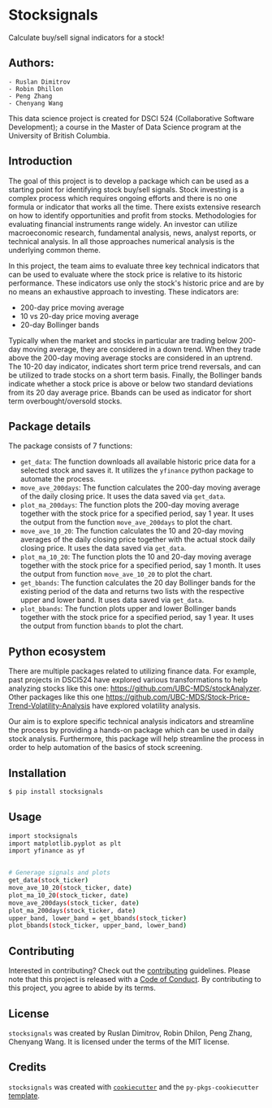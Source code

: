 # Stocksignals

Calculate buy/sell signal indicators for a stock!


## Authors:
    - Ruslan Dimitrov
    - Robin Dhillon
    - Peng Zhang
    - Chenyang Wang

This data science project is created for DSCI 524 (Collaborative Software Development); a course in the Master of Data Science program at the University of British Columbia.

## Introduction

The goal of this project is to develop a package which can be used as a starting point for identifying stock buy/sell signals. Stock investing is a complex process which requires ongoing efforts and there is no one formula or indicator that works all the time. There exists extensive research on how to identify opportunities and profit from stocks. Methodologies for evaluating financial instruments range widely. An investor can utilize macroeconomic research, fundamental analysis, news, analyst reports, or technical analysis. In all those approaches numerical analysis is the underlying common theme.

In this project, the team aims to evaluate three key technical indicators that can be used to evaluate where the stock price is relative to its historic performance. These indicators use only the stock's historic price and are by no means an exhaustive approach to investing. These indicators are:

- 200-day price moving average
- 10 vs 20-day price moving average
- 20-day Bollinger bands

Typically when the market and stocks in particular are trading below 200-day moving average, they are considered in a down trend.  When they trade above the 200-day moving average stocks are considered in an uptrend.  The 10-20 day indicator, indicates short term price trend reversals, and can be utilized to trade stocks on a short term basis.  Finally, the Bollinger bands indicate whether a stock price is above or below two standard deviations from its 20 day average price.  Bbands can be used as indicator for short term overbought/oversold stocks.

<!-- #region -->
## Package details
The package consists of 7 functions:
- `get_data`: The function downloads all available historic price data for a selected stock and saves it. It utilizes the `yfinance` python package to automate the process. 
- `move_ave_200days`: The function calculates the 200-day moving average of the daily closing price. It uses the data saved via `get_data`.
- `plot_ma_200days`: The function plots the 200-day moving average together with the stock price for a specified period, say 1 year.  It uses the output from the function `move_ave_200days` to plot the chart.
- `move_ave_10_20`: The function calculates the 10 and 20-day moving averages of the daily closing price together with the actual stock daily closing price. It uses the data saved via `get_data`.
- `plot_ma_10_20`: The function plots the 10 and 20-day moving average together with the stock price for a specified period, say 1 month. It uses the output from function `move_ave_10_20` to plot the chart.
- `get_bbands`: The function calculates the 20 day Bollinger bands for the existing period of the data and returns two lists with the respective upper and lower band. It uses data saved via `get_data`.
- `plot_bbands`: The function plots upper and lower Bollinger bands together with the stock price for a specified period, say 1 year. It uses the output from function `bbands` to plot the chart.


## Python ecosystem

There are multiple packages related to utilizing finance data. For example, past projects in DSCI524 have explored various transformations to help analyzing stocks like this one: https://github.com/UBC-MDS/stockAnalyzer.  Other packages like this one https://github.com/UBC-MDS/Stock-Price-Trend-Volatility-Analysis have explored volatility analysis.  

Our aim is to explore specific technical analysis indicators and streamline the process by providing a hands-on package which can be used in daily stock analysis. Furthermore, this package will help streamline the process in order to help automation of the basics of stock screening.

<!-- #endregion -->

## Installation

```bash
$ pip install stocksignals
```

## Usage

```bash
import stocksignals
import matplotlib.pyplot as plt
import yfinance as yf


# Generage signals and plots
get_data(stock_ticker)
move_ave_10_20(stock_ticker, date)
plot_ma_10_20(stock_ticker, date)
move_ave_200days(stock_ticker, date)
plot_ma_200days(stock_ticker, date)
upper_band, lower_band = get_bbands(stock_ticker)
plot_bbands(stock_ticker, upper_band, lower_band)
```

<!-- #region -->


## Contributing

Interested in contributing? Check out the [contributing](CONTRIBUTING.md) guidelines. Please note that this project is released with a [Code of Conduct](CONDUCT.md). By contributing to this project, you agree to abide by its terms.

## License

`stocksignals` was created by Ruslan Dimitrov, Robin Dhilon, Peng Zhang, Chenyang Wang. It is licensed under the terms of the MIT license.

## Credits

`stocksignals` was created with [`cookiecutter`](https://cookiecutter.readthedocs.io/en/latest/) and the `py-pkgs-cookiecutter` [template](https://github.com/py-pkgs/py-pkgs-cookiecutter).
<!-- #endregion -->
